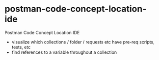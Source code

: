 # postman-code-concept-location-ide

Postman Code Concept Location IDE
- visualize which collections / folder / requests etc have pre-req scripts, tests, etc
- find references to a variable throughout a collection
